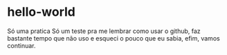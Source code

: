 # hello-world
Só uma pratica
Só um teste pra me lembrar como usar o github, faz bastante tempo que não uso e esqueci o pouco que eu sabia, efim, vamos continuar.
